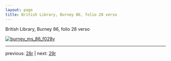 ```yaml
---
layout: page
title: British Library, Burney 86, folio 28 verso
---
```


British Library, Burney 86, folio 28 verso

[![burney_ms_86_f028v](http://www.homermultitext.org/iipsrv?IIIF=/project/homer/pyramidal/deepzoom/bl/burney86imgs/v1/burney_ms_86_f028v.tif/full/800,/0/default.jpg)](http://www.homermultitext.org/ict2/?urn=urn:cite2:bl:burney86imgs.v1:burney_ms_86_f028v) 

---

previous:  [28r](../28r/) | next: [29r](../29r/)